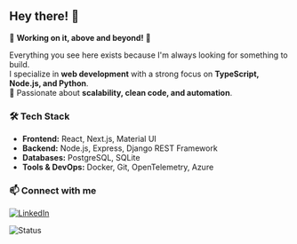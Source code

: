 ## Hey there! 👋  

🚀 **Working on it, above and beyond!** 🚀  

Everything you see here exists because I'm always looking for something to build.  
I specialize in **web development** with a strong focus on **TypeScript, Node.js, and Python**.  
🚀 Passionate about **scalability, clean code, and automation**.  

### 🛠️ Tech Stack  
- **Frontend:** React, Next.js, Material UI  
- **Backend:** Node.js, Express, Django REST Framework  
- **Databases:** PostgreSQL, SQLite  
- **Tools & DevOps:** Docker, Git, OpenTelemetry, Azure  

### 📫 Connect with me  
[![LinkedIn](https://img.shields.io/badge/LinkedIn-0A66C2?style=for-the-badge&logo=linkedin&logoColor=white)](https://www.linkedin.com/in/agustin-zarate-dev/)   

![Status](https://img.shields.io/badge/Status-Working%20on%20it%20🚀-blue?style=for-the-badge)

